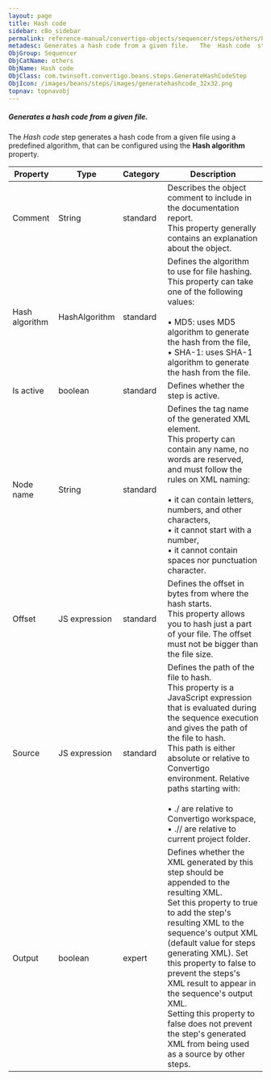 ```yaml
---
layout: page
title: Hash code
sidebar: c8o_sidebar
permalink: reference-manual/convertigo-objects/sequencer/steps/others/hash-code/
metadesc: Generates a hash code from a given file.   The  Hash code  step generates a hash code from a given file using a predefined algorithm, that can be conf
ObjGroup: Sequencer
ObjCatName: others
ObjName: Hash code
ObjClass: com.twinsoft.convertigo.beans.steps.GenerateHashCodeStep
ObjIcon: /images/beans/steps/images/generatehashcode_32x32.png
topnav: topnavobj
---
```

##### Generates a hash code from a given file. 

The <i>Hash code</i> step generates a hash code from a given file using a predefined algorithm, that can be configured using the <b>Hash algorithm</b> property.

Property | Type | Category | Description
--- | --- | --- | ---
Comment | String | standard | Describes the object comment to include in the documentation report.<br/>This property generally contains an explanation about the object.
Hash algorithm | HashAlgorithm | standard | Defines the algorithm to use for file hashing.<br/>This property can take one of the following values:<br/><br/>• <span class="computer">MD5</span>: uses <span class="computer">MD5</span> algorithm to generate the hash from the file, <br/>• <span class="computer">SHA-1</span>: uses <span class="computer">SHA-1</span> algorithm to generate the hash from the file.<br/>
Is active | boolean | standard | Defines whether the step is active.
Node name | String | standard | Defines the tag name of the generated XML element.<br/>This property can contain any name, no words are reserved, and must follow the rules on XML naming:<br/><br/>• it can contain letters, numbers, and other characters, <br/>• it cannot start with a number, <br/>• it cannot contain spaces nor punctuation character.<br/>
Offset | JS expression | standard | Defines the offset in bytes from where the hash starts.<br/>This property allows you to hash just a part of your file. The offset must not be bigger than the file size.
Source | JS expression | standard | Defines the path of the file to hash.<br/>This property is a JavaScript expression that is evaluated during the sequence execution and gives the path of the file to hash. <br/>This path is either absolute or relative to Convertigo environment. Relative paths starting with:<br/><br/>• <span class="computer">./</span> are relative to Convertigo workspace,<br/>• <span class="computer">.//</span> are relative to current project folder. <br/>
Output | boolean | expert | Defines whether the XML generated by this step should be appended to the resulting XML.<br/>Set this property to <span class="computer">true</span> to add the step's resulting XML to the sequence's output XML (default value for steps generating XML). Set this property to <span class="computer">false</span> to prevent the steps's XML result to appear in the sequence's output XML.<br/>Setting this property to <span class="computer">false</span> does not prevent the step's generated XML from being used as a source by other steps.
